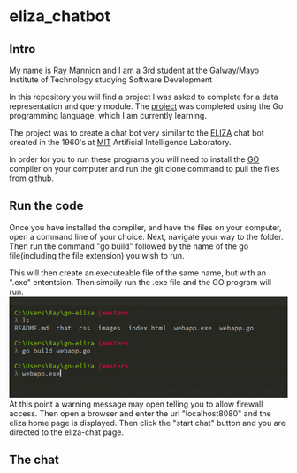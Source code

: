 # eliza_chatbot

## Intro

My name is Ray Mannion and I am a 3rd student at the Galway/Mayo Institute of Technology studying Software Development

In this repository you wiil find a project I was asked to complete for a data representation and query module.
The [project](https://data-representation.github.io/problems/project.html) was completed using the Go programming language, which I am currently learning.

The project was to create a chat bot very similar to the [ELIZA](https://en.wikipedia.org/wiki/ELIZA) chat bot created in the 1960's at [MIT](https://en.wikipedia.org/wiki/MIT_Computer_Science_and_Artificial_Intelligence_Laboratory) Artificial Intelligence Laboratory.

In order for you to run these programs you will need to install the [GO](https://www.google.ie/?gws_rd=cr&dcr=0&ei=SQvUWejfHOaXgAaL3JeoBA)
compiler on your computer and run the git clone command to pull the files from github.

## Run the code

Once you have installed the compiler, and have the files on your computer, open a command line of your choice. Next, navigate your way to the folder. Then run the command "go build" followed by the name of the go file(including the file extension) you wish to run.

This will then create an executeable file of the same name, but with an ".exe" ententsion. Then simpily run the .exe file and the GO program will run.
![alt tag](https://github.com/rayman51/go-eliza/blob/master/images/Capture1.PNG)
At this point a warning message may open telling you to allow firewall access. Then open a browser and enter the url "localhost8080" and the eliza home page is displayed. Then click the "start chat" button and you are directed to the eliza-chat page.

## The chat



